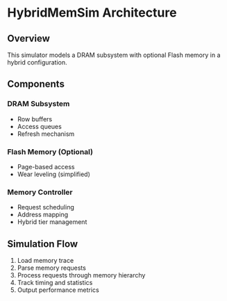 # HybridMemSim Architecture

## Overview

This simulator models a DRAM subsystem with optional Flash memory in a hybrid configuration.

## Components

### DRAM Subsystem
- Row buffers
- Access queues
- Refresh mechanism

### Flash Memory (Optional)
- Page-based access
- Wear leveling (simplified)

### Memory Controller
- Request scheduling
- Address mapping
- Hybrid tier management

## Simulation Flow

1. Load memory trace
2. Parse memory requests
3. Process requests through memory hierarchy
4. Track timing and statistics
5. Output performance metrics
